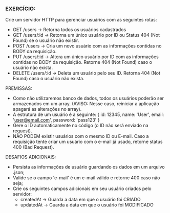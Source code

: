 ### EXERCÍCIO:

Crie um servidor HTTP para gerenciar usuários com as seguintes rotas:

- GET /users -> Retorna todos os usuários cadastrados
- GET /users/:id -> Retorna um único usuário por ID ou Status 404 (Not Found) se o usuário não existir.
- POST /users -> Cria um novo usuário com as informações contidas no BODY da requisição.
- PUT /users/:id -> Altera um único usuário por ID com as informações contidas no BODY da requisição. Retorne 404 (Not Found) caso o usuário não exista.
- DELETE /users/:id -> Deleta um usuário pelo seu ID. Retorna 404 (Not Found) caso o usuário não exista.

PREMISSAS:

- Como não utilizaremos banco de dados, todos os usuários poderão ser armazenados em um array. (AVISO: Nesse caso, reiniciar a aplicação apagará as alterações no array).
- A estrutura de um usuário é a seguinte:
 {
   id: 12345, 
   name: 'User',
   email: 'user@email.com',
   password: 'pass123'
 }
- Gere o ID automaticamente no código (o ID não será enviado na request).
- NÃO PODEM existir usuários com o mesmo ID ou E-mail. Caso a requisição tente criar um usuário com o e-mail já usado, retorne status 400 (Bad Request).

DESAFIOS ADICIONAIS:

- Persista as informações de usuário guardando os dados em um arquivo .json;
- Valide se o campo 'e-mail' é um e-mail válido e retorne 400 caso não seja;
- Crie os seguintes campos adicionais em seu usuário criados pelo servidor:
    * createdAt -> Guarda a data em que o usuário foi CRIADO
    * updatedAt -> Guarda a data em que o usuário foi MODIFICADO